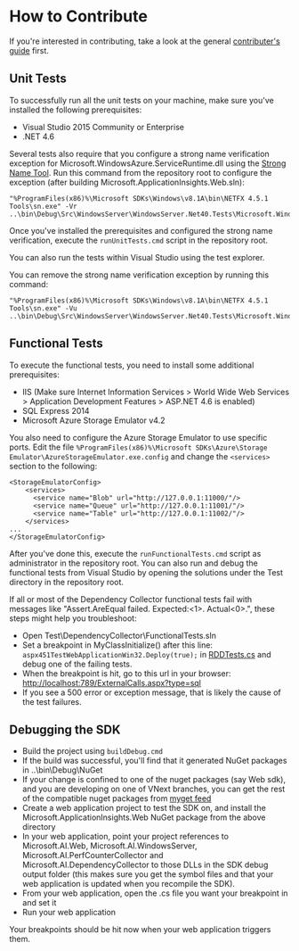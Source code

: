 # How to Contribute

If you're interested in contributing, take a look at the general [contributer's guide](https://github.com/Microsoft/ApplicationInsights-Home/blob/master/CONTRIBUTING.md) first.

## Unit Tests

To successfully run all the unit tests on your machine, make sure you've installed the following prerequisites:

* Visual Studio 2015 Community or Enterprise
* .NET 4.6

Several tests also require that you configure a strong name verification exception for Microsoft.WindowsAzure.ServiceRuntime.dll using the [Strong Name Tool](https://msdn.microsoft.com/en-us/library/k5b5tt23(v=vs.110).aspx). Run this command from the repository root to configure the exception (after building Microsoft.ApplicationInsights.Web.sln):

    "%ProgramFiles(x86)%\Microsoft SDKs\Windows\v8.1A\bin\NETFX 4.5.1 Tools\sn.exe" -Vr ..\bin\Debug\Src\WindowsServer\WindowsServer.Net40.Tests\Microsoft.WindowsAzure.ServiceRuntime.dll
    
Once you've installed the prerequisites and configured the strong name verification, execute the ```runUnitTests.cmd``` script in the repository root.

You can also run the tests within Visual Studio using the test explorer.

You can remove the strong name verification exception by running this command:

    "%ProgramFiles(x86)%\Microsoft SDKs\Windows\v8.1A\bin\NETFX 4.5.1 Tools\sn.exe" -Vu ..\bin\Debug\Src\WindowsServer\WindowsServer.Net40.Tests\Microsoft.WindowsAzure.ServiceRuntime.dll
    
## Functional Tests

To execute the functional tests, you need to install some additional prerequisites:

* IIS (Make sure Internet Information Services > World Wide Web Services > Application Development Features > ASP.NET 4.6 is enabled)
* SQL Express 2014
* Microsoft Azure Storage Emulator v4.2

You also need to configure the Azure Storage Emulator to use specific ports. Edit the file ```%ProgramFiles(x86)%\Microsoft SDKs\Azure\Storage Emulator\AzureStorageEmulator.exe.config``` and change the ```<services>``` section to the following:

    <StorageEmulatorConfig>
        <services>
          <service name="Blob" url="http://127.0.0.1:11000/"/>
          <service name="Queue" url="http://127.0.0.1:11001/"/>
          <service name="Table" url="http://127.0.0.1:11002/"/>
        </services>
    ...
    </StorageEmulatorConfig>

After you've done this, execute the ```runFunctionalTests.cmd``` script as administrator in the repository root. You can also run and debug the functional tests from Visual Studio by opening the solutions under the Test directory in the repository root.

If all or most of the Dependency Collector functional tests fail with messages like "Assert.AreEqual failed. Expected:<1>. Actual<0>.", these steps might help you troubleshoot:

* Open Test\DependencyCollector\FunctionalTests.sln
* Set a breakpoint in MyClassInitialize() after this line: ```aspx451TestWebApplicationWin32.Deploy(true);``` in [RDDTests.cs](https://github.com/Microsoft/ApplicationInsights-server-dotnet/blob/develop/Test/DependencyCollector/FunctionalTests/FuncTest/RDDTests.cs) and debug one of the failing tests.
* When the breakpoint is hit, go to this url in your browser: [http://localhost:789/ExternalCalls.aspx?type=sql](http://localhost:789/ExternalCalls.aspx?type=sql)
* If you see a 500 error or exception message, that is likely the cause of the test failures.

## Debugging the SDK

* Build the project using ```buildDebug.cmd``` 
* If the build was successful, you'll find that it generated NuGet packages in <repository root>\..\bin\Debug\NuGet
* If your change is confined to one of the nuget packages (say Web sdk), and you are developing on one of VNext branches, you can get the rest of the compatible nuget packages from [myget feed](https://www.myget.org/F/applicationinsights/)  
* Create a web application project to test the SDK on, and install the Microsoft.ApplicationInsights.Web NuGet package from the above directory
* In your web application, point your project references to Microsoft.AI.Web, Microsoft.AI.WindowsServer, Microsoft.AI.PerfCounterCollector and Microsoft.AI.DependencyCollector to those DLLs in the SDK debug output folder (this makes sure you get the symbol files and that your web application is updated when you recompile the SDK).
* From your web application, open the .cs file you want your breakpoint in and set it
* Run your web application

Your breakpoints should be hit now when your web application triggers them.
